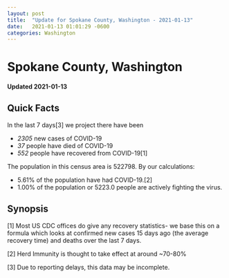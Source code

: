 ```yaml
---
layout: post
title:  "Update for Spokane County, Washington - 2021-01-13"
date:   2021-01-13 01:01:29 -0600
categories: Washington
---
```


# Spokane County, Washington
#### Updated 2021-01-13

## Quick Facts

In the last 7 days[3] we project there have been
- *2305* new cases of COVID-19
- *37* people have died of COVID-19
- *552* people have recovered from COVID-19[1]

The population in this census area is 522798. By our calculations:
- 5.61% of the population have had COVID-19.[2]
- 1.00% of the population or 5223.0 people are actively fighting the virus.

## Synopsis




[1] Most US CDC offices do give any recovery statistics- we base this on a formula which looks at confirmed new cases
15 days ago (the average recovery time) and deaths over the last 7 days.

[2] Herd Immunity is thought to take effect at around ~70-80%

[3] Due to reporting delays, this data may be incomplete.
 
    